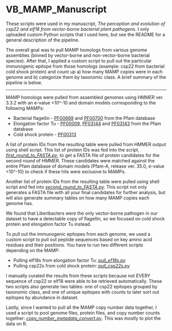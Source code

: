 # VB_MAMP_Manuscript
These scripts were used in my manuscript, _The perception and evolution of csp22 and elf18 from vector-borne bacterial plant pathogens_.  I only uploaded custom Python scripts that I used here, but see the README for a general description of the pipeline. 


The overall goal was to pull MAMP homologs from various genome assemblies (binned by vector-borne and non-vector-borne bacterial species). After that, I applied a custom script to pull out the particular immunogenic epitope from those homologs (example: csp22 from bacterial cold shock protein) and count up a) how many MAMP copies were in each genome and b) categorize them by taxonomic class. A brief summary of the pipeline is below. 

---

MAMP homologs were pulled from assembled genomes using HMMER ver. 3.3.2 with an e-value <10^-10 and domain models corresponding to the following MAMPs:
- Bacterial flagellin - [PF00669](https://www.ebi.ac.uk/interpro/entry/pfam/PF00669/structure/PDB/) and [PF00700](https://www.ebi.ac.uk/interpro/entry/pfam/PF00700/) from the Pfam database
- Elongation factor Tu - [PF00009](https://www.ebi.ac.uk/interpro/entry/pfam/PF00009/), [PF03144](https://www.ebi.ac.uk/interpro/entry/pfam/PF03144/) and [PF03143](https://www.ebi.ac.uk/interpro/entry/pfam/PF03143/https://www.ebi.ac.uk/interpro/entry/pfam/PF03143/) from the Pfam database
- Cold shock protein - [PF00313](https://www.ebi.ac.uk/interpro/entry/pfam/PF00313/)

A list of protein IDs from the resulting table were pulled from HMMER output using shell script. This list of protein IDs was fed into the script, [_first_round_to_FASTA.py_](first_round_to_FASTA.py), to get a FASTA file of protein candidates for the second round of HMMER. These candidates were matched against the entire Pfam database of domain models (Pfam-A, release ver. 35.0, e-value <10^-10) to check if these hits were exclusive to MAMPs. 

Another list of protein IDs from the resulting table were pulled using shell script and fed into [_second_round_to_FASTA.py_](second_round_to_FASTA.py). This script not only generates a FASTA file with all your final candidates for further analysis, but will also generate summary tables on how many MAMP copies each genome has. 

We found that Liberibacters were the only vector-borne pathogen in our dataset to have a detectable copy of flagellin, so we focused on cold shock protein and elongation factor Tu instead. 

To pull out the immunogenic epitopes from each genome, we used a custom script to pull out peptide sequences based on key amino acid residues and their positions. You have to run two different scripts depending on the MAMP:
- Pulling elf18s from elongation factor Tu: [_pull_ef18s.py_](pull_elf18s.py)
- Pulling csp22s from cold shock protein: [_pull_csp22s.py_](pull_csp22s.py)
  
I manually curated the results from these scripts because not EVERY sequence of csp22 or elf18 were able to be retrieved automatically. These two scripts also generate two tables: one of csp22 epitopes grouped by taxonomic class, and one of unique epitopes with counts to later sort out epitopes by abundance in dataset. 

Lastly, since I wanted to pull all the MAMP copy number data together, I used a script to pool genome files, protein files, and copy number counts together: [_copy_number_metadata_convert.py_](copy_number_metadata_convert.py). This was mostly to plot the data on R. 
